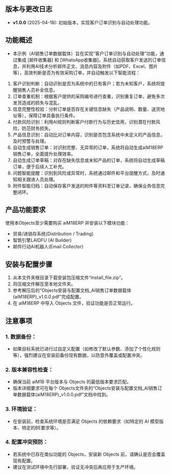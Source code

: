 ## 版本与更改日志
- **v1.0.0** (2025-04-18): 初始版本，实现客户订单识别与自动处理功能。

## 功能概述
- 本示例（AI销售订单数据载体）旨在实现“客户订单识别与自动处理”功能，通过集成 [邮件收集器] 和 [WhatsApp收集器]，系统自动获取客户发送的订单信息，并利用AI技术分析邮件正文、消息内容及附件（如PDF、Excel、图片等），高效判断是否为有效采购订单，并自动触发以下智能流程：
1. 客户识别判断：自动识别是否为系统中的已有客户；若为未知客户，系统将提醒销售人员补全信息。
2. 订单查重机制：根据客户提供的采购编号进行查重，识别重复订单，避免多次发货造成的损失与混乱。
3. 信息完整性校验：分析订单是否存在关键信息缺失（产品说明、数量、送货地址等），保障订单具备执行条件。
4. 付款风险识别：利用AI规则判断客户付款行为与历史信用，识别潜在付款风险，防范财务损失。
5. 产品信息识别：自动比对订单内容，识别是否包含系统中未定义的产品信息，及时预警与处理。
6. 自动生成销售订单：对识别完整、无异常的订单，系统将自动生成aiM18ERP销售订单，全面提升处理效率。
7. 自动生成订单草稿：对存在缺失信息或未知产品的订单，系统将自动生成草稿订单，便于后续人工补充。
8. 问题智能提醒：识别到风险或异常时，系统通过邮件和平台提醒方式，及时通知相关跟进人员处理。
9. 附件智能归档：自动保存客户发送的附件等资料至订单记录，确保业务信息完整闭环。

## 产品功能要求
使用本Objects至少需要购买 aiM18ERP 并安装以下模块功能：
- 贸易/进销存系统(Distribution / Trading)
- 智筑引擎LAIDFU (AI Builder)
- 邮件行动AI机器人(Email Collector)

## 安装与配置步骤
1. 从本文件夹根目录下载安装包压缩文件“install_file.zip”。
2. 将压缩文件解压至本地文件夹。
3. 参考解压后的“Objects安装与配置文档_AI销售订单数据载体(aiM18ERP)_v1.0.0.pdf”完成配置。
4. 在 aiM18ERP 中导入 Objects 文件，验证功能是否正常运行。

## 注意事项
### 1. 数据备份：
- 如果目标系统已进行过自定义配置（如修改了默认参数、添加了个性化规则等），强烈建议在安装前备份现有数据，以防意外覆盖或配置冲突。
### 2. 版本兼容性检查：
- 确保当前 aiM18 平台版本与 Objects 的最低版本要求匹配。
- 版本详细要求可在每个 Objects文件夹的“Objects安装与配置文档_AI销售订单数据载体(aiM18ERP)_v1.0.0.pdf”文档中找到。
### 3. 环境验证：
- 在安装前，检查系统环境是否满足 Objects 的依赖要求（如特定的 AI 模型版本、特定的BE要求等）。
### 4. 配置冲突预防：
- 若系统中已存在类似功能的 Objects，安装新 Objects 前，请确认是否会覆盖现有配置。
- 建议在测试环境中先行部署，验证无冲突后再应用于生产环境。
